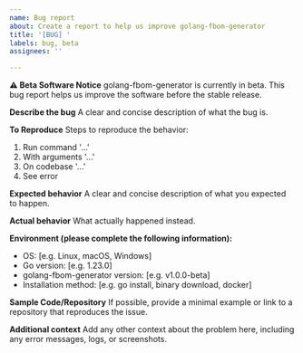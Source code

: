 ```yaml
---
name: Bug report
about: Create a report to help us improve golang-fbom-generator
title: '[BUG] '
labels: bug, beta
assignees: ''

---
```


**⚠️ Beta Software Notice**
golang-fbom-generator is currently in beta. This bug report helps us improve the software before the stable release.

**Describe the bug**
A clear and concise description of what the bug is.

**To Reproduce**
Steps to reproduce the behavior:
1. Run command '...'
2. With arguments '...'
3. On codebase '...'
4. See error

**Expected behavior**
A clear and concise description of what you expected to happen.

**Actual behavior**
What actually happened instead.

**Environment (please complete the following information):**
- OS: [e.g. Linux, macOS, Windows]
- Go version: [e.g. 1.23.0]
- golang-fbom-generator version: [e.g. v1.0.0-beta]
- Installation method: [e.g. go install, binary download, docker]

**Sample Code/Repository**
If possible, provide a minimal example or link to a repository that reproduces the issue.

**Additional context**
Add any other context about the problem here, including any error messages, logs, or screenshots.